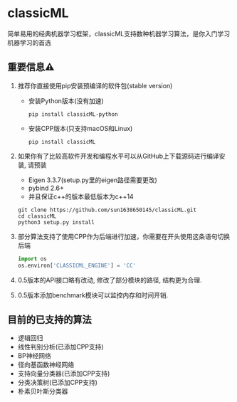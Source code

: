 # classicML

简单易用的经典机器学习框架，classicML支持数种机器学习算法，是你入门学习机器学习的首选

## 重要信息⚠️

1. 推荐你直接使用pip安装预编译的软件包(stable version)

   * 安装Python版本(没有加速)

     ```shell
     pip install classicML-python
     ```

   * 安装CPP版本(只支持macOS和Linux)

     ```shell
     pip install classicML
     ```

2. 如果你有了比较高软件开发和编程水平可以从GitHub上下载源码进行编译安装, 请预装

   * Eigen 3.3.7(setup.py里的eigen路径需要更改)
   * pybind 2.6+
   * 并且保证c++的版本最低版本为c++14

   ```shell
   git clone https://github.com/sun1638650145/classicML.git
   cd classicML
   python3 setup.py install
   ```

3. 部分算法支持了使用CPP作为后端进行加速，你需要在开头使用这条语句切换后端

   ```python
   import os
   os.environ['CLASSICML_ENGINE'] = 'CC'
   ```

4. 0.5版本的API接口略有改动, 修改了部分模块的路径, 结构更为合理.

5. 0.5版本添加benchmark模块可以监控内存和时间开销.

## 目前的已支持的算法

* 逻辑回归	
* 线性判别分析(已添加CPP支持)
* BP神经网络
* 径向基函数神经网络
* 支持向量分类器(已添加CPP支持)
* 分类决策树(已添加CPP支持)
* 朴素贝叶斯分类器